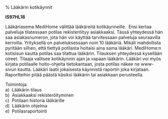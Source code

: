 % Lääkärin kotikäynnit
<!-- Arvosanamaksimi: 5 -->
<!-- Vaikeustaso: Keskitasoa -->

**IS97HL18**

Lääkäriasema MediHome välittää lääkäreitä kotikäynneille.  Ensi kertaa
palveluja tilatessaan potilas rekisteröityy asiakkaaksi. Tässä
yhteydessä hän saa asiakasnumeron, jota hän voi käyttää tarvitessaan
palveluja seuraavilla kerroilla. Yrityksellä on palveluksessaan noin 10
lääkäriä. Mikäli mahdollista pyritään siihen, että tiettyä potilasta
hoitaisi aina sama lääkäri. MediHome:n kotisisun kautta potilas saa
tilattua lääkärin. Tilauksen yhteydessä kysellään oireet. Tilaaja
valitsee kotikäynnin ajan ja vapaan lääkärin. Lääkäri voi myös kirjata
potilaalle hoito-ohjeita tietokantaan, josta potilas näkee ne www-sivun
kautta. Lääkäri laatii jokaisesta käynnistä raportin joka kirjataan.
Raportteihin pitää päästä käsiksi lääkärin tai asiakkaan perusteella.

Toimintoja \
a)  Lääkärin tilaus \
b)  Asiakkaaksi rekisteröityminen \
c)  Potilaan historia lääkärille \
d)  Lääkärin ohjelma \
e)  Potilasraportointi \
 
